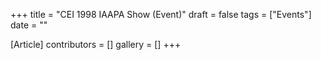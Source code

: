 +++
title = "CEI 1998 IAAPA Show (Event)"
draft = false
tags = ["Events"]
date = ""

[Article]
contributors = []
gallery = []
+++